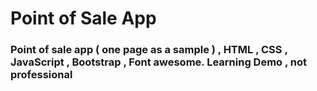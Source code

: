 # Point of Sale App
### Point of sale app ( one page as a sample ) , HTML , CSS , JavaScript , Bootstrap , Font awesome.  Learning Demo , not professional
